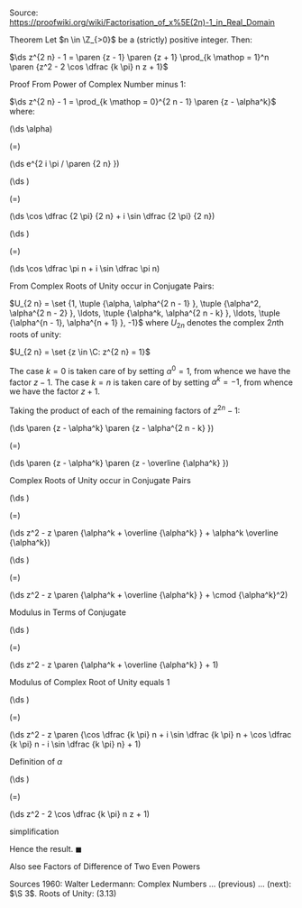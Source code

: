 # 

Source: https://proofwiki.org/wiki/Factorisation_of_x%5E(2n)-1_in_Real_Domain



Theorem
Let $n \in \Z_{>0}$ be a (strictly) positive integer.
Then:

$\ds z^{2 n} - 1 = \paren {z - 1} \paren {z + 1} \prod_{k \mathop = 1}^n \paren {z^2 - 2 \cos \dfrac {k \pi} n z + 1}$


Proof
From Power of Complex Number minus 1:

$\ds z^{2 n} - 1 = \prod_{k \mathop = 0}^{2 n - 1} \paren {z - \alpha^k}$
where:














\(\ds \alpha\)

\(=\)







\(\ds e^{2 i \pi / \paren {2 n} }\)




















\(\ds \)

\(=\)







\(\ds \cos \dfrac {2 \pi} {2 n} + i \sin \dfrac {2 \pi} {2 n}\)




















\(\ds \)

\(=\)







\(\ds \cos \dfrac \pi n + i \sin \dfrac \pi n\)










From Complex Roots of Unity occur in Conjugate Pairs:

$U_{2 n} = \set {1, \tuple {\alpha, \alpha^{2 n - 1} }, \tuple {\alpha^2, \alpha^{2 n - 2} }, \ldots, \tuple {\alpha^k, \alpha^{2 n - k} }, \ldots, \tuple {\alpha^{n - 1}, \alpha^{n + 1} }, -1}$
where $U_{2 n}$ denotes the complex $2 n$th roots of unity:

$U_{2 n} = \set {z \in \C: z^{2 n} = 1}$

The case $k = 0$ is taken care of by setting $\alpha^0 = 1$, from whence we have the factor $z - 1$.
The case $k = n$ is taken care of by setting $\alpha^k = -1$, from whence we have the factor $z + 1$.

Taking the product of each of the remaining factors of $z^{2 n} - 1$:














\(\ds \paren {z - \alpha^k} \paren {z - \alpha^{2 n - k} }\)

\(=\)







\(\ds \paren {z - \alpha^k} \paren {z - \overline {\alpha^k} }\)





Complex Roots of Unity occur in Conjugate Pairs














\(\ds \)

\(=\)







\(\ds z^2 - z \paren {\alpha^k + \overline {\alpha^k} } + \alpha^k \overline {\alpha^k}\)




















\(\ds \)

\(=\)







\(\ds z^2 - z \paren {\alpha^k + \overline {\alpha^k} } + \cmod {\alpha^k}^2\)





Modulus in Terms of Conjugate














\(\ds \)

\(=\)







\(\ds z^2 - z \paren {\alpha^k + \overline {\alpha^k} } + 1\)





Modulus of Complex Root of Unity equals 1














\(\ds \)

\(=\)







\(\ds z^2 - z \paren {\cos \dfrac {k \pi} n + i \sin \dfrac {k \pi} n + \cos \dfrac {k \pi} n - i \sin \dfrac {k \pi} n} + 1\)





Definition of $\alpha$














\(\ds \)

\(=\)







\(\ds z^2 - 2 \cos \dfrac {k \pi} n z + 1\)





simplification



Hence the result.
$\blacksquare$


Also see
Factors of Difference of Two Even Powers


Sources
1960: Walter Ledermann: Complex Numbers ... (previous) ... (next): $\S 3$. Roots of Unity: $(3.13)$




